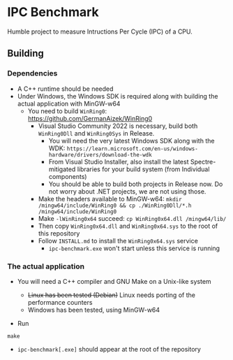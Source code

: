 # IPC Benchmark

Humble project to measure Intructions Per Cycle (IPC) of a CPU.  

## Building

### Dependencies

- A C++ runtime should be needed
- Under Windows, the Windows SDK is required along with building the actual application with MinGW-w64
	- You need to build `WinRing0`: https://github.com/GermanAizek/WinRing0
		- Visual Studio Community 2022 is necessary, build both `WinRing0Dll` and `WinRing0Sys` in Release.
			- You will need the very latest Windows SDK along with the WDK: `https://learn.microsoft.com/en-us/windows-hardware/drivers/download-the-wdk`
			- From Visual Studio Installer, also install the latest Spectre-mitigated libraries for your build system (from Individual components)
			- You should be able to build both projects in Release now. Do not worry about .NET projects, we are not using those.
		- Make the headers available to MinGW-w64: `mkdir /mingw64/include/WinRing0 && cp ./WinRing0Dll/*.h /mingw64/include/WinRing0`
		- Make `-lWinRing0x64` succeed: `cp WinRing0x64.dll /mingw64/lib/`
		- Then copy `WinRing0x64.dll` and `WinRing0x64.sys` to the root of this repository
		- Follow `INSTALL.md` to install the `WinRing0x64.sys` service
			- `ipc-benchmark.exe` won't start unless this service is running

### The actual application

- You will need a C++ compiler and GNU Make on a Unix-like system
	- ~~Linux has been tested (Debian)~~ Linux needs porting of the performance counters
	- Windows has been tested, using MinGW-w64

- Run
```
make
```

- `ipc-benchmark[.exe]` should appear at the root of the repository